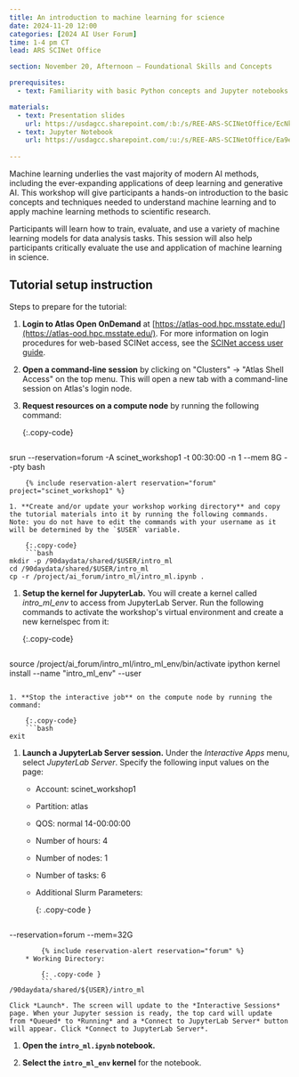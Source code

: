 ```yaml
---
title: An introduction to machine learning for science
date: 2024-11-20 12:00
categories: [2024 AI User Forum] 
time: 1-4 pm CT
lead: ARS SCINet Office

section: November 20, Afternoon — Foundational Skills and Concepts

prerequisites:
  - text: Familiarity with basic Python concepts and Jupyter notebooks. We will offer virtual training for these skills before the Forum begins.

materials:
  - text: Presentation slides
    url: https://usdagcc.sharepoint.com/:b:/s/REE-ARS-SCINetOffice/EcNkufANGD1Eqq0-1gObIJYBe2LKKjfQN2OmKgmEDDaKLA?e=aNepOW
  - text: Jupyter Notebook
    url: https://usdagcc.sharepoint.com/:u:/s/REE-ARS-SCINetOffice/Ea9eC98vRYBHuhCKGHD0TLwBiX6N9GgNuOAKUHzarU45OQ?e=8vP2dS
    
---
```


Machine learning underlies the vast majority of modern AI methods, including the ever-expanding applications of deep learning and generative AI. This workshop will give participants a hands-on introduction to the basic concepts and techniques needed to understand machine learning and to apply machine learning methods to scientific research. <!--excerpt--> 

Participants will learn how to train, evaluate, and use a variety of machine learning models for data analysis tasks. This session will also help participants critically evaluate the use and application of machine learning in science.


## Tutorial setup instruction

Steps to prepare for the tutorial:

1. **Login to Atlas Open OnDemand** at [https://atlas-ood.hpc.msstate.edu/](https://atlas-ood.hpc.msstate.edu/). For more information on login procedures for web-based SCINet access, see the [SCINet access user guide]({{site.baseurl}}/guides/access/web-based-login).

1. **Open a command-line session** by clicking on "Clusters" -> "Atlas Shell Access" on the top menu. This will open a new tab with a command-line session on Atlas's login node.

1. **Request resources on a compute node** by running the following command: 

    {:.copy-code}
    ```bash
srun --reservation=forum -A scinet_workshop1 -t 00:30:00 -n 1 --mem 8G --pty bash 
```
    {% include reservation-alert reservation="forum" project="scinet_workshop1" %}

1. **Create and/or update your workshop working directory** and copy the tutorial materials into it by running the following commands. Note: you do not have to edit the commands with your username as it will be determined by the `$USER` variable. 

    {:.copy-code}
    ```bash
mkdir -p /90daydata/shared/$USER/intro_ml
cd /90daydata/shared/$USER/intro_ml
cp -r /project/ai_forum/intro_ml/intro_ml.ipynb .
```

1. **Setup the kernel for JupyterLab.** You will create a kernel called *intro_ml_env* to access from JupyterLab Server. Run the following commands to activate the workshop's virtual environment and create a new kernelspec from it:

    {:.copy-code}
    ```bash
source /project/ai_forum/intro_ml/intro_ml_env/bin/activate
ipython kernel install --name "intro_ml_env" --user
```

1. **Stop the interactive job** on the compute node by running the command:

    {:.copy-code}
    ```bash
exit
```

1. **Launch a JupyterLab Server session.** Under the *Interactive Apps* menu, select *JupyterLab Server*. Specify the following input values on the page:

    * Account: scinet_workshop1
    * Partition: atlas
    * QOS: normal 14-00:00:00
    * Number of hours: 4
    * Number of nodes: 1
    * Number of tasks: 6
    * Additional Slurm Parameters: 
        
        {: .copy-code }
        ```
--reservation=forum --mem=32G
```
        {% include reservation-alert reservation="forum" %}
    * Working Directory: 
        
        {: .copy-code }
        ```
/90daydata/shared/${USER}/intro_ml
```
    
    Click *Launch*. The screen will update to the *Interactive Sessions* page. When your Jupyter session is ready, the top card will update from *Queued* to *Running* and a *Connect to JupyterLab Server* button will appear. Click *Connect to JupyterLab Server*.

1. **Open the `intro_ml.ipynb` notebook.**
  
1. **Select the `intro_ml_env` kernel** for the notebook.


